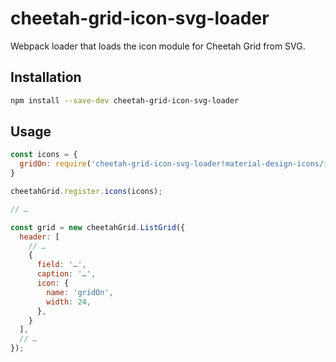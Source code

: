 # cheetah-grid-icon-svg-loader

Webpack loader that loads the icon module for Cheetah Grid from SVG.

## Installation

```bash
npm install --save-dev cheetah-grid-icon-svg-loader
```

## Usage

```js
const icons = {
  gridOn: require('cheetah-grid-icon-svg-loader!material-design-icons/image/svg/production/ic_grid_on_24px.svg')
}

cheetahGrid.register.icons(icons);

// …

const grid = new cheetahGrid.ListGrid({
  header: [
    // …
    {
      field: '…',
      caption: '…',
      icon: {
        name: 'gridOn',
        width: 24,
      },
    }
  ],
  // …
});
```
